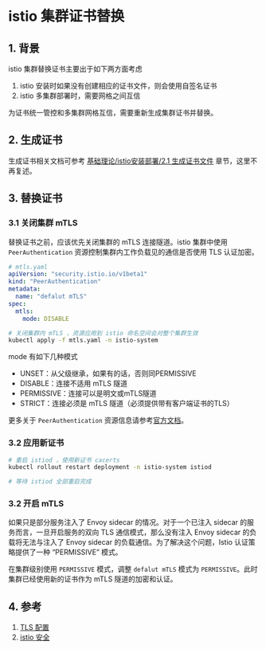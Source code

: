 # istio 集群证书替换

## 1. 背景

istio 集群替换证书主要出于如下两方面考虑

1. istio 安装时如果没有创建相应的证书文件，则会使用自签名证书
2. istio 多集群部署时，需要网格之间互信

为证书统一管控和多集群网格互信，需要重新生成集群证书并替换。

## 2. 生成证书

生成证书相关文档可参考 [基础理论/istio安装部署/2.1 生成证书文件](https://istio-opt.gitbook.io/istioopt/li-lun-ji-chu/istio-an-zhuang-bu-shu#2.1-sheng-cheng-zheng-shu-wen-jian) 章节，这里不再复述。


## 3. 替换证书

### 3.1 关闭集群 mTLS

替换证书之前，应该优先关闭集群的 mTLS 连接隧道。istio 集群中使用 `PeerAuthentication` 资源控制集群内工作负载见的通信是否使用 TLS 认证加密。

```yaml
# mtls.yaml
apiVersion: "security.istio.io/v1beta1"
kind: "PeerAuthentication"
metadata:
  name: "defalut mTLS"
spec:
  mtls:
    mode: DISABLE
```

```bash
# 关闭集群内 mTLS ，资源应用到 istio 命名空间会对整个集群生效
kubectl apply -f mtls.yaml -n istio-system
```

mode 有如下几种模式
- UNSET：从父级继承，如果有的话，否则同PERMISSIVE
- DISABLE：连接不适用 mTLS 隧道
- PERMISSIVE：连接可以是明文或mTLS隧道
- STRICT：连接必须是 mTLS 隧道（必须提供带有客户端证书的TLS）

更多关于 `PeerAuthentication` 资源信息请参考[官方文档](https://istio.io/latest/docs/reference/config/security/peer_authentication/)。

### 3.2 应用新证书

```bash
# 重启 istiod ，使用新证书 cacerts
kubectl rollout restart deployment -n istio-system istiod

# 等待 istiod 全部重启完成
```

### 3.2 开启 mTLS

如果只是部分服务注入了 Envoy sidecar 的情况。对于一个已注入 sidecar 的服务而言，一旦开启服务的双向 TLS 通信模式，那么没有注入 Envoy sidecar 的负载将无法与注入了 Envoy sidecar 的负载通信。为了解决这个问题，Istio 认证策略提供了一种 “PERMISSIVE” 模式。

在集群级别使用 `PERMISSIVE` 模式，调整 `defalut mTLS` 模式为 `PERMISSIVE`。此时集群已经使用新的证书作为 mTLS 隧道的加密和认证。


## 4. 参考

1. [TLS 配置](https://istio.io/v1.14/docs/tasks/security/authentication/mtls-migration/)
2. [istio 安全](https://istio.io/v1.14/docs/concepts/security/)